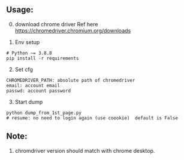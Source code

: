 
## Usage:

0. download chrome driver
Ref here https://chromedriver.chromium.org/downloads

1. Env setup
```
# Python ~= 3.8.8
pip install -r requirements
```
2. Set cfg
```
CHROMEDRIVER_PATH: absolute path of chromedriver
email: account email
passwd: account password
```

3. Start dump

```
python dump_from_1st_page.py
# resume: no need to login again (use coookie)  default is False
```

## Note:
1. chromdriver version should match with chrome desktop.